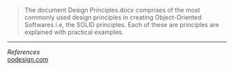> The document Design Principles.docx comprises of the most commonly used design principles in creating Object-Oriented Softwares i.e, the SOLID principles. Each of these are principles are explained with practical examples.

---
*References*  
[oodesign.com](https://www.oodesign.com/)